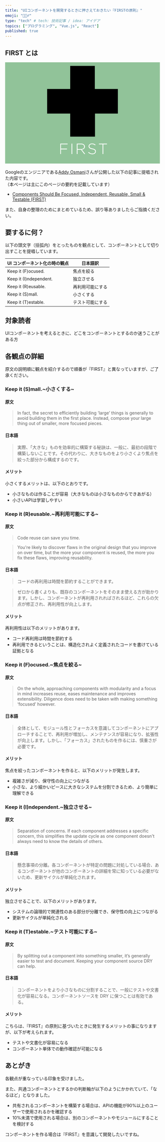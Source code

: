 ```yaml
---
title: "UIコンポーネントを開発するときに押さえておきたい『FIRSTの原則』"
emoji: "🏃🏻‍♂️"
type: "tech" # tech: 技術記事 / idea: アイデア
topics: ["プログラミング", "Vue.js", "React"]
published: true
---
```


## FIRST とは

![first](/images/first.gif)

Googleのエンジニアである[Addy Osmani](https://twitter.com/addyosmani)さんが公開した以下の記事に提唱された内容です。  
（本ページは主にこのページの要約を記載しています）

- [Components Should Be Focused, Independent, Reusable, Small & Testable (FIRST)](https://addyosmani.com/first/)

また、自身の整理のためにまとめているため、誤り等ありましたらご指摘ください。

## 要するに何？

以下の頭文字（括弧内）をとったものを観点として、コンポーネントとして切り出すことを提唱しています。

| UI コンポーネント化の時の観点 | 日本語訳         |
| ----------------------------- | ---------------- |
| Keep it (F)ocused.            | 焦点を絞る       |
| Keep it (I)ndependent.        | 独立させる       |
| Keep it (R)eusable.           | 再利用可能にする |
| Keep it (S)mall.              | 小さくする       |
| Keep it (T)estable.           | テスト可能にする |

## 対象読者

UIコンポーネントを考えるときに、どこをコンポーネントとするのか迷うことがある方

## 各観点の詳細

原文の説明順に観点を紹介するので順番が『FIRST』と異なっていますが、ご了承ください。

### Keep it (S)mall.~小さくする~

#### 原文

> In fact, the secret to efficiently building ‘large’ things is generally to avoid building them in the first place. Instead, compose your large thing out of smaller, more focused pieces.

#### 日本語

> 実際、「大きな」ものを効率的に構築する秘訣は、一般に、最初の段階で構築しないことです。その代わりに、大きなものをより小さくより焦点を絞った部分から構成するのです。

#### メリット

小さくするメリットは、以下のとおりです。

- 小さなものは作ることが容易（大きなものは小さなものからできあがる）
- 小さいAPIは学習しやすい

### Keep it (R)eusable.~再利用可能にする~

#### 原文

> Code reuse can save you time.

> You're likely to discover flaws in the original design that you improve on over time, but the more your component is reused, the more you fix these flaws, improving reusability.

#### 日本語

> コードの再利用は時間を節約することができます。

> ゼロから書くよりも、既存のコンポーネントをそのまま使える方が助かります。しかし、コンポーネントが再利用されればされるほど、これらの欠点が修正され、再利用性が向上します。

#### メリット

再利用性は以下のメリットがあります。

- コード再利用は時間を節約する
- 再利用できるということは、構造化されよく定義されたコードを書けている証拠となる

### Keep it (F)ocused.~焦点を絞る~

#### 原文

> On the whole, approaching components with modularity and a focus in mind increases reuse, eases maintenance and improves extensibility. Diligence does need to be taken with making something ‘focused’ however.

#### 日本語

> 全体として、モジュール性とフォーカスを意識してコンポーネントにアプローチすることで、再利用が増加し、メンテナンスが容易になり、拡張性が向上します。しかし、「フォーカス」されたものを作るには、慎重さが必要です。

#### メリット

焦点を絞ったコンポーネントを作ると、以下のメリットが発生します。

- 複雑さが減り、保守性の向上につながる
- 小さな、より細かいピースに大きなシステムを分割できるため、より簡単に理解できる

### Keep it (I)ndependent.~独立させる~

#### 原文

> Separation of concerns. If each component addresses a specific concern, this simplifies the update cycle as one component doesn't always need to know the details of others.

#### 日本語

> 懸念事項の分離。各コンポーネントが特定の問題に対処している場合、あるコンポーネントが他のコンポーネントの詳細を常に知っている必要がないため、更新サイクルが単純化されます。

#### メリット

独立させることで、以下のメリットがあります。

- システムの論理的で関連性のある部分が分離でき、保守性の向上につながる
- 更新サイクルが単純化される

### Keep it (T)estable.~テスト可能にする~

#### 原文

> By splitting out a component into something smaller, it’s generally easier to test and document. Keeping your component source DRY can help.

#### 日本語

> コンポーネントをより小さなものに分割することで、一般にテストや文書化が容易になる。コンポーネントソースを DRY に保つことは有効である。

#### メリット

こちらは、『FIRST』の原則に基づいたときに発生するメリットの事になりますが、以下が考えられます。

- テストや文書化が容易になる
- コンポーネント単体での動作確認が可能になる

## あとがき

各観点が重なっている印象を受けました。

また、共通コンポーネントとするかの判断軸が以下のようにかかれていて、「なるほど」となりました。

- 共有されるコンポーネントを構築する場合は、APIの機能が90%以上のユーザーで使用されるかを確認する
- 10%未満で使用される場合は、別のコンポーネントやモジュールにすることを検討する

コンポーネントを作る場合は『FIRST』を意識して開発したいですね。
